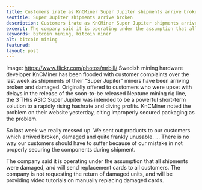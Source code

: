 ```yaml
---
title: Customers irate as KnCMiner Super Jupiter shipments arrive broken
seotitle: Super Jupiter shipments arrive broken
description: Customers irate as KnCMiner Super Jupiter shipments arrive broken
excerpt: The company said it is operating under the assumption that all shipments were damaged.
keywords: bitcoin mining, bitcoin miner
alt: bitcoin mining
featured: 
layout: post
---
```



Image: https://www.flickr.com/photos/mrbill/
Swedish mining hardware developer KnCMiner has been flooded with customer complaints over the last week as shipments of their “Super Jupiter” miners have been arriving broken and damaged. Originally offered to customers who were upset with delays in the release of the soon-to-be released Neptune mining rig line, the 3 TH/s ASIC Super Jupiter was intended to be a powerful short-term solution to a rapidly rising hashrate and diving profits.
KnCMiner noted the problem on their website yesterday, citing improperly secured packaging as the problem.

So last week we really messed up. We sent out products to our customers which arrived broken, damaged and quite frankly unusable. … There is no way our customers should have to suffer because of our mistake in not properly securing the components during shipment.

The company said it is operating under the assumption that all shipments were damaged, and will send replacement cards to all customers. The company is not requesting the return of damaged units, and will be providing video tutorials on manually replacing damaged cards.
